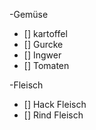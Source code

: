 -Gemüse

- [] kartoffel
- [] Gurcke
- [] Ingwer
- [] Tomaten

-Fleisch

- [] Hack Fleisch
- [] Rind Fleisch
